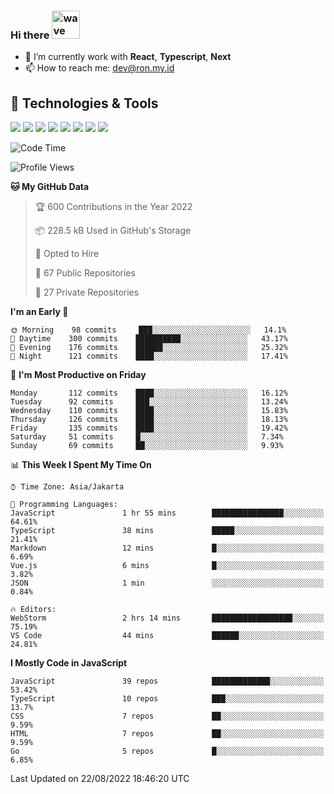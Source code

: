 ### Hi there <img src="https://i.ibb.co/q0Hx1KK/wave.gif" alt="wave" width="45px">

- 🌱 I’m currently work with **React**, **Typescript**, **Next**
- 📫 How to reach me: dev@ron.my.id

## 🔧 Technologies & Tools

![](https://img.shields.io/badge/OS-Linux-informational?style=flat&logo=linux&logoColor=white&color=2bbc8a)
![](https://img.shields.io/badge/OS-Windows-informational?style=flat&logo=windows&logoColor=white&color=2bbc8a)
![](https://img.shields.io/badge/Code-JavaScript-informational?style=flat&logo=javascript&logoColor=white&color=2bbc8a)
![](https://img.shields.io/badge/Code-Golang-informational?style=flat&logo=go&logoColor=white&color=2bbc8a)
![](https://img.shields.io/badge/Code-React-informational?style=flat&logo=react&logoColor=white&color=2bbc8a)
![](https://img.shields.io/badge/Code-Next-informational?style=flat&logo=next.js&logoColor=white&color=2bbc8a)
![](https://img.shields.io/badge/Shell-Bash-informational?style=flat&logo=gnu-bash&logoColor=white&color=2bbc8a)
![](https://img.shields.io/badge/Tools-Docker-informational?style=flat&logo=docker&logoColor=white&color=2bbc8a)

<!--START_SECTION:waka-->
![Code Time](http://img.shields.io/badge/Code%20Time-427%20hrs%2025%20mins-blue)

![Profile Views](http://img.shields.io/badge/Profile%20Views-1-blue)

**🐱 My GitHub Data** 

> 🏆 600 Contributions in the Year 2022
 > 
> 📦 228.5 kB Used in GitHub's Storage 
 > 
> 💼 Opted to Hire
 > 
> 📜 67 Public Repositories 
 > 
> 🔑 27 Private Repositories  
 > 
**I'm an Early 🐤** 

```text
🌞 Morning    98 commits     ███░░░░░░░░░░░░░░░░░░░░░░   14.1% 
🌆 Daytime    300 commits    ██████████░░░░░░░░░░░░░░░   43.17% 
🌃 Evening    176 commits    ██████░░░░░░░░░░░░░░░░░░░   25.32% 
🌙 Night      121 commits    ████░░░░░░░░░░░░░░░░░░░░░   17.41%

```
📅 **I'm Most Productive on Friday** 

```text
Monday       112 commits    ████░░░░░░░░░░░░░░░░░░░░░   16.12% 
Tuesday      92 commits     ███░░░░░░░░░░░░░░░░░░░░░░   13.24% 
Wednesday    110 commits    ████░░░░░░░░░░░░░░░░░░░░░   15.83% 
Thursday     126 commits    ████░░░░░░░░░░░░░░░░░░░░░   18.13% 
Friday       135 commits    ████░░░░░░░░░░░░░░░░░░░░░   19.42% 
Saturday     51 commits     █░░░░░░░░░░░░░░░░░░░░░░░░   7.34% 
Sunday       69 commits     ██░░░░░░░░░░░░░░░░░░░░░░░   9.93%

```


📊 **This Week I Spent My Time On** 

```text
⌚︎ Time Zone: Asia/Jakarta

💬 Programming Languages: 
JavaScript               1 hr 55 mins        ████████████████░░░░░░░░░   64.61% 
TypeScript               38 mins             █████░░░░░░░░░░░░░░░░░░░░   21.41% 
Markdown                 12 mins             █░░░░░░░░░░░░░░░░░░░░░░░░   6.69% 
Vue.js                   6 mins              █░░░░░░░░░░░░░░░░░░░░░░░░   3.82% 
JSON                     1 min               ░░░░░░░░░░░░░░░░░░░░░░░░░   0.84%

🔥 Editors: 
WebStorm                 2 hrs 14 mins       ██████████████████░░░░░░░   75.19% 
VS Code                  44 mins             ██████░░░░░░░░░░░░░░░░░░░   24.81%

```

**I Mostly Code in JavaScript** 

```text
JavaScript               39 repos            █████████████░░░░░░░░░░░░   53.42% 
TypeScript               10 repos            ███░░░░░░░░░░░░░░░░░░░░░░   13.7% 
CSS                      7 repos             ██░░░░░░░░░░░░░░░░░░░░░░░   9.59% 
HTML                     7 repos             ██░░░░░░░░░░░░░░░░░░░░░░░   9.59% 
Go                       5 repos             █░░░░░░░░░░░░░░░░░░░░░░░░   6.85%

```



 Last Updated on 22/08/2022 18:46:20 UTC
<!--END_SECTION:waka-->
